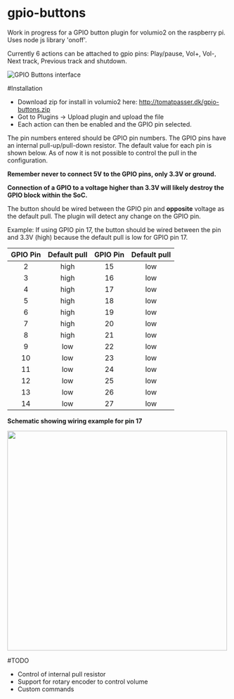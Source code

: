 # gpio-buttons

Work in progress for a GPIO button plugin for volumio2 on the raspberry pi. Uses node js library 'onoff'.

Currently 6 actions can be attached to gpio pins: Play/pause, Vol+, Vol-, Next track, Previous track and shutdown.

![GPIO Buttons interface](http://tomatpasser.dk/gpio-buttons2.png)

#Installation

- Download zip for install in volumio2 here: http://tomatpasser.dk/gpio-buttons.zip
- Got to Plugins -> Upload plugin and upload the file
- Each action can then be enabled and the GPIO pin selected.

The pin numbers entered should be GPIO pin numbers. The GPIO pins have an internal pull-up/pull-down resistor. The default value for each pin is shown below. As of now it is not possible to control the pull in the configuration. 

__Remember never to connect 5V to the GPIO pins, only 3.3V or ground.__

__Connection of a GPIO to a voltage higher than 3.3V will likely destroy the GPIO block within the SoC.__

The button should be wired between the GPIO pin and __opposite__ voltage as the default pull. The plugin will detect any change on the GPIO pin.

Example: If using GPIO pin 17, the button should be wired between the pin and 3.3V (high) because the default pull is low for GPIO pin 17.


| GPIO Pin      | Default pull  | GPIO Pin      | Default pull  |
| :-----------: |:-------------:| :-----------: |:-------------:|
| 2             | high          | 15            | low           |
| 3             | high          | 16            | low           |
| 4             | high          | 17            | low           |
| 5             | high          | 18            | low           |
| 6             | high          | 19            | low           |
| 7             | high          | 20            | low           |
| 8             | high          | 21            | low           |
| 9             | low           | 22            | low           |
| 10            | low           | 23            | low           |
| 11            | low           | 24            | low           |
| 12            | low           | 25            | low           |
| 13            | low           | 26            | low           |
| 14            | low           | 27            | low           |

__Schematic showing wiring example for pin 17__

<img src="http://tomatpasser.dk/gpio_schematics.png" width=500>

#TODO
- Control of internal pull resistor
- Support for rotary encoder to control volume
- Custom commands
